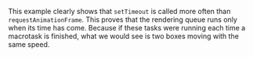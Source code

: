 This example clearly shows that `setTimeout` is called more often than `requestAnimationFrame`. This proves that the rendering queue runs only when its time has come. Because if these tasks were running each time a macrotask is finished, what we would see is two boxes moving with the same speed.
